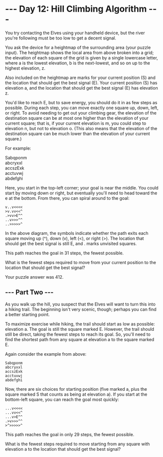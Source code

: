 # --- Day 12: Hill Climbing Algorithm ---

You try contacting the Elves using your handheld device, but the river you're following must be too low to get a decent signal.

You ask the device for a heightmap of the surrounding area (your puzzle input). The heightmap shows the local area from above broken into a grid; the elevation of each square of the grid is given by a single lowercase letter, where a is the lowest elevation, b is the next-lowest, and so on up to the highest elevation, z.

Also included on the heightmap are marks for your current position (S) and the location that should get the best signal (E). Your current position (S) has elevation a, and the location that should get the best signal (E) has elevation z.

You'd like to reach E, but to save energy, you should do it in as few steps as possible. During each step, you can move exactly one square up, down, left, or right. To avoid needing to get out your climbing gear, the elevation of the destination square can be at most one higher than the elevation of your current square; that is, if your current elevation is m, you could step to elevation n, but not to elevation o. (This also means that the elevation of the destination square can be much lower than the elevation of your current square.)

For example:

Sabqponm  
abcryxxl  
accszExk  
acctuvwj  
abdefghi  

Here, you start in the top-left corner; your goal is near the middle. You could start by moving down or right, but eventually you'll need to head toward the e at the bottom. From there, you can spiral around to the goal:

`v..v<<<< `  
`>v.vv<<^`  
`.>vv>E^^ `  
`..v>>>^^ `  
`..>>>>>^ `   

In the above diagram, the symbols indicate whether the path exits each square moving up (^), down (v), left (<), or right (>). The location that should get the best signal is still E, and . marks unvisited squares.

This path reaches the goal in 31 steps, the fewest possible.

What is the fewest steps required to move from your current position to the location that should get the best signal?

Your puzzle answer was 412.

## --- Part Two ---

As you walk up the hill, you suspect that the Elves will want to turn this into a hiking trail. The beginning isn't very scenic, though; perhaps you can find a better starting point.

To maximize exercise while hiking, the trail should start as low as possible: elevation a. The goal is still the square marked E. However, the trail should still be direct, taking the fewest steps to reach its goal. So, you'll need to find the shortest path from any square at elevation a to the square marked E.

Again consider the example from above:

`Sabqponm  `  
`abcryxxl  `  
`accszExk  `  
`acctuvwj  `  
`abdefghi  `  

Now, there are six choices for starting position (five marked a, plus the square marked S that counts as being at elevation a). If you start at the bottom-left square, you can reach the goal most quickly:

`...v<<<<  `  
`...vv<<^  `  
`...v>E^^  `  
`.>v>>>^^  `  
`>^>>>>>^  `  

This path reaches the goal in only 29 steps, the fewest possible.

What is the fewest steps required to move starting from any square with elevation a to the location that should get the best signal?